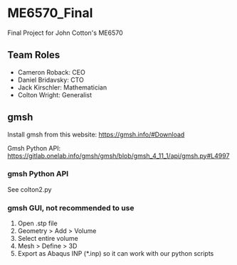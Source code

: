 # ME6570_Final
Final Project for John Cotton's ME6570

## Team Roles

- Cameron Roback: CEO
- Daniel Bridavsky: CTO
- Jack Kirschler: Mathematician
- Colton Wright: Generalist

## gmsh

Install gmsh from this website: https://gmsh.info/#Download

Gmsh Python API: https://gitlab.onelab.info/gmsh/gmsh/blob/gmsh_4_11_1/api/gmsh.py#L4997

### gmsh Python API

See colton2.py


### gmsh GUI, not recommended to use
1. Open .stp file
2. Geometry > Add > Volume
3. Select entire volume
4. Mesh > Define > 3D
5. Export as Abaqus INP (*.inp) so it can work with our python scripts

